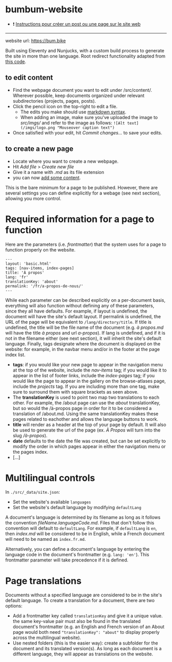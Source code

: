# bumbum-website

- ❗ [Instructions pour créer un post ou une page sur le site web](https://github.com/ateliers-velo/website/wiki#comment-cr%C3%A9er-un-post-sur-le-site-web)

---

website url: https://bum.bike

Built using Eleventy and Nunjucks, with a custom build process to generate the site in more than one language. Root redirect functionality adapted from [this code](https://gist.github.com/BrianMitchL/f93622a46f4476b7514995ff502d8d17).

## to edit content

- Find the webpage document you want to edit under /src/content/. Wherever possible, keep documents organized under relevant subdirectories (projects, pages, posts).
- Click the pencil icon on the top-right to edit a file.
  - The edits you make should use [markdown syntax](https://www.markdownguide.org/cheat-sheet/).
  - When adding an image, make sure you've uploaded the image to *src/imgs/* and refer to the image as follows: `![Alt text](/imgs/logo.png "Mouseover caption text")`
- Once satisfied with your edit, hit *Commit changes...* to save your edits.

## to create a new page

- Locate where you want to create a new webpage.
- Hit *Add file* > *Create new file*
- Give it a name with *.md* as its file extension
- you can now [add some content](#to-edit-content).

This is the bare minimum for a page to be published. However, there are several settings you can define explicitly for a webage (see next section), allowing you more control.

# Required information for a page to function

Here are the parameters (i.e. *frontmatter*) that the system uses for a page to function properly on the website.

```
---
layout: 'basic.html'
tags: [nav-items, index-pages]
title: 'À propos'
lang: 'fr'
translationKey: 'about'
permalink: '/fr/a-propos-de-nous/'
---
```

While each parameter can be described explicitly on a per-document basis, everything will also function without defining any of these parameters, since they all have defaults. For example, if layout is undefined, the document will have the site's default layout. If permalink is undefined, the URL of the page will be equivalent to `/lang/directory/title`. If title is undefined, the title will be the file name of the document (e.g. *à propos.md* will have the title *à propos* and url *a-propos*). If lang is undefined, and if it is not in the filename either (see next section), it will inherit the site's default language. Finally, tags designate where the document is displayed on the website: for example, in the navbar menu and/or in the footer at the page index list.

- **tags**: if you would like your new page to appear in the navigation menu at the top of the website, include the *nav-items* tag; if you would like it to appear in the list of footer links, include the *index-pages* tag; if you would like the page to appear in the gallery on the browse-atlases page, include the *projects* tag. If you are including more than one tag, make sure to surround them with square brackets as seen above.
- The **translationKey** is used to point two map two translations to each other. For example, the /about page can use the *about* translationKey, but so would the /à-propos page in order for it to be considered a translation of /about.md. Using the same translationKey makes these pages related to eachother and allows the language buttons to work.
- **title** will render as a header at the top of your page by default. It will also be used to generate the url of the page (ex. *À Propos* will turn into the slug */à-propos*).
- **date** defaults to the date the file was created, but can be set explicitly to modify the order in which pages appear in either the navigation menu or the pages index.
- [...]


# Multilingual controls

In `./src/_data/site.json`:

- Set the website's available `languages`
- Set the website's default language by modifying `defaultLang`

A document's language is determined by its filename as long as it follows the convention *fileName.languageCode.md*. Files that don't follow this convention will default to `defaultLang`. For example, if `defaultLang` is `en`, then *index.md* will be considered to be in English, while a French document will need to be named as `index.fr.md`.

Alternatively, you can define a document's language by entering the language code in the document's frontmatter (e.g. `lang: 'en'`). This frontmatter parameter will take precedence if it is defined.

# Page translations

Documents without a specified language are considered to be in the site's default language. To create a translation for a document, there are two options:

- Add a frontmatter key called `translationKey` and give it a unique value. the same key-value pair must also be found in the translated document's frontmatter (e.g. an English and French version of an About page would both need `"translationKey": "about"` to display properly across the multilingual website).
- Use nested folders (this is the easier way): create a subfolder for the document and its translated version(s). As long as each document is a different language, they will appear as translations on the website.
